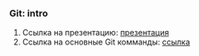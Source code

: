 ### Git: intro

1. Ссылка на презентацию: [презентация](https://github.com/ait-tr/cohort39.2/blob/main/linux_git/lesson_01/GIT_Intro.pdf)
2. Ссылка на основные Git комманды: [ссылка](https://education.github.com/git-cheat-sheet-education.pdf)

